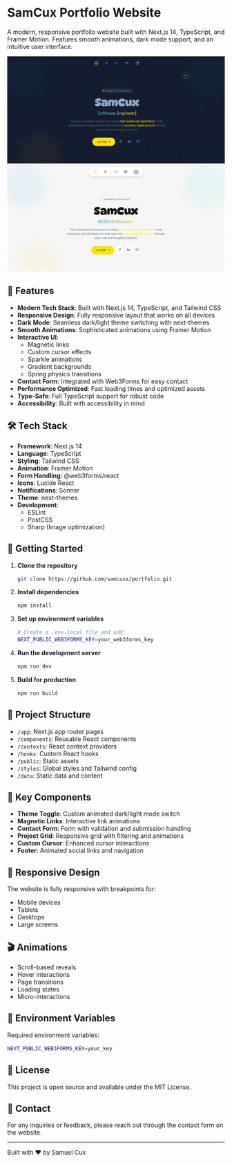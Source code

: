 # SamCux Portfolio Website

A modern, responsive portfolio website built with Next.js 14, TypeScript, and Framer Motion. Features smooth animations, dark mode support, and an intuitive user interface.

![Portfolio Preview](public/og1.png)
![Portfolio Preview](public/og2.png)

## 🚀 Features

- **Modern Tech Stack**: Built with Next.js 14, TypeScript, and Tailwind CSS
- **Responsive Design**: Fully responsive layout that works on all devices
- **Dark Mode**: Seamless dark/light theme switching with next-themes
- **Smooth Animations**: Sophisticated animations using Framer Motion
- **Interactive UI**: 
  - Magnetic links
  - Custom cursor effects
  - Sparkle animations
  - Gradient backgrounds
  - Spring physics transitions
- **Contact Form**: Integrated with Web3Forms for easy contact
- **Performance Optimized**: Fast loading times and optimized assets
- **Type-Safe**: Full TypeScript support for robust code
- **Accessibility**: Built with accessibility in mind

## 🛠️ Tech Stack

- **Framework**: Next.js 14
- **Language**: TypeScript
- **Styling**: Tailwind CSS
- **Animation**: Framer Motion
- **Form Handling**: @web3forms/react
- **Icons**: Lucide React
- **Notifications**: Sonner
- **Theme**: next-themes
- **Development**:
  - ESLint
  - PostCSS
  - Sharp (Image optimization)

## 🚦 Getting Started

1. **Clone the repository**
   ```bash
   git clone https://github.com/samcuxx/portfolio.git
   ```

2. **Install dependencies**
   ```bash
   npm install
   ```

3. **Set up environment variables**
   ```bash
   # Create a .env.local file and add:
   NEXT_PUBLIC_WEB3FORMS_KEY=your_web3forms_key
   ```

4. **Run the development server**
   ```bash
   npm run dev
   ```

5. **Build for production**
   ```bash
   npm run build
   ```

## 🎨 Project Structure

- `/app`: Next.js app router pages
- `/components`: Reusable React components
- `/contexts`: React context providers
- `/hooks`: Custom React hooks
- `/public`: Static assets
- `/styles`: Global styles and Tailwind config
- `/data`: Static data and content

## 🎯 Key Components

- **Theme Toggle**: Custom animated dark/light mode switch
- **Magnetic Links**: Interactive link animations
- **Contact Form**: Form with validation and submission handling
- **Project Grid**: Responsive grid with filtering and animations
- **Custom Cursor**: Enhanced cursor interactions
- **Footer**: Animated social links and navigation

## 📱 Responsive Design

The website is fully responsive with breakpoints for:
- Mobile devices
- Tablets
- Desktops
- Large screens

## 🎬 Animations

- Scroll-based reveals
- Hover interactions
- Page transitions
- Loading states
- Micro-interactions

## 🔑 Environment Variables

Required environment variables:
```bash
NEXT_PUBLIC_WEB3FORMS_KEY=your_key
```

## 📝 License

This project is open source and available under the MIT License.

## 🤝 Contact

For any inquiries or feedback, please reach out through the contact form on the website.

---
Built with ❤️ by Samuel Cux
